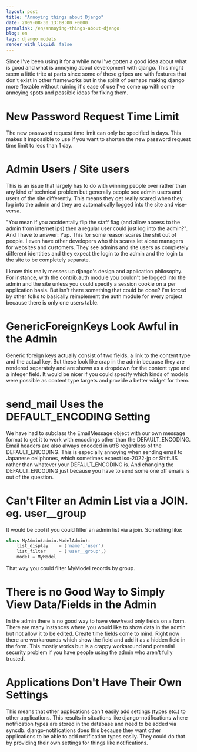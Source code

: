 ```yaml
---
layout: post
title: "Annoying things about Django"
date: 2009-08-30 13:08:00 +0000
permalink: /en/annoying-things-about-django
blog: en
tags: django models
render_with_liquid: false
---
```


<!-- textlint-disable rousseau -->

Since I've been using it for a while now I've gotten a good idea about
what is good and what is annoying about development with django. This
might seem a little trite at parts since some of these gripes are with
features that don't exist in other frameworks but in the spirit of
perhaps making django more flexable without ruining it's ease of use
I've come up with some annoying spots and possible ideas for fixing
them.

# New Password Request Time Limit

The new password request time limit can only be specified in days. This
makes it impossible to use if you want to shorten the new password
request time limit to less than 1 day.

# Admin Users / Site users

This is an issue that largely has to do with winning people over rather
than any kind of technical problem but generally people see admin users
and users of the site differently. This means they get really scared
when they log into the admin and they are automatically logged into the
site and vise-versa.

"You mean if you accidentally flip the staff flag (and allow access to
the admin from internet ips) then a regular user could just log into the
admin?". And I have to answer: Yup. This for some reason scares the shit
out of people. I even have other developers who this scares let alone
managers for websites and customers. They see admins and site users as
completely different identities and they expect the login to the admin
and the login to the site to be completely separate.

I know this really messes up django's design and application philosophy.
For instance, with the contrib.auth module you couldn't be logged into
the admin and the site unless you could specify a session cookie on a
per application basis. But isn't there something that could be done? I'm
forced by other folks to basically reimplement the auth module for every
project because there is only one users table.

# GenericForeignKeys Look Awful in the Admin

Generic foreign keys actually consist of two fields, a link to the
content type and the actual key. But these look like crap in the admin
because they are rendered separately and are shown as a dropdown for the
content type and a integer field. It would be nicer if you could specify
which kinds of models were possible as content type targets and provide
a better widget for them.

# send_mail Uses the DEFAULT_ENCODING Setting

We have had to subclass the EmailMessage object with our own message
format to get it to work with encodings other than the
DEFAULT_ENCODING. Email headers are also always encoded in utf8
regardless of the DEFAULT_ENCODING. This is especially annoying when
sending email to Japanese cellphones, which sometimes expect iso-2022-jp
or ShiftJIS rather than whatever your DEFAULT_ENCODING is. And changing
the DEFAULT_ENCODING just because you have to send some one off emails
is out of the question.

# Can't Filter an Admin List via a JOIN. eg. user\_\_group

It would be cool if you could filter an admin list via a join. Something
like:

```python
class MyAdmin(admin.ModelAdmin):
    list_display    = ('name','user')
    list_filter     = ('user__group',)
    model = MyModel
```

That way you could filter MyModel records by group.

# There is no Good Way to Simply View Data/Fields in the Admin

In the admin there is no good way to have view/read only fields on a
form. There are many instances where you would like to show data in the
admin but not allow it to be edited. Create time fields come to mind.
Right now there are workarounds which show the field and add it as a
hidden field in the form. This mostly works but is a crappy workaround
and potential security problem if you have people using the admin who
aren't fully trusted.

# Applications Don't Have Their Own Settings

This means that other applications can't easily add settings (types
etc.) to other applications. This results in situations like
django-notifications where notification types are stored in the database
and need to be added via syncdb. django-notifications does this because
they want other applications to be able to add notification types
easily. They could do that by providing their own settings for things
like notifications.

<!-- textlint-enable rousseau -->
